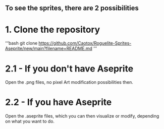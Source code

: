 ## To see the sprites, there are 2 possibilities
# 1. Clone the repository
‘‘‘bash
git clone https://github.com/Caotox/Roguelite-Sprites-Aseprite/new/main?filename=README.md
’’’
# 2.1 - If you don't have Aseprite 
Open the .png files, no pixel Art modification possibilities then.

# 2.2 - If you have Aseprite
Open the .aseprite files, which you can then visualize or modify, depending on what you want to do.
